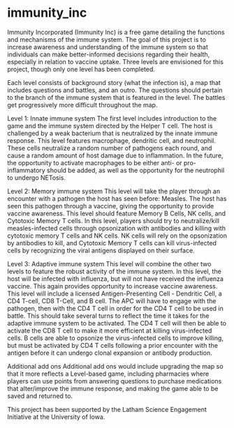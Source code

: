 # immunity_inc

Immunity Incorporated (Immunity Inc) is a free game detailing the functions and mechanisms of the immune system. The goal of this project is to increase awareness and understanding of the immune system so that individuals can make better-informed decisions regarding their health, especially in relation to vaccine uptake. Three levels are envisioned for this project, though only one level has been completed.

Each level consists of background story (what the infection is), a map that includes questions and battles, and an outro. The questions should pertain to the branch of the immune system that is featured in the level. The battles get progressively more difficult throughout the map.

Level 1: Innate immune system
  The first level includes introduction to the game and the immune system directed by the Helper T cell. The host is challenged by a weak bacterium that is neutralized by the innate immune response. This level features macrophage, dendritic cell, and neutrophil. These cells neutralize a random number of pathogens each round, and cause a random amount of host damage due to inflammation. In the future, the opportunity to activate macrophages to be either anti- or pro-inflammatory should be added, as well as the opportunity for the neutrophil to undergo NETosis.
  
Level 2: Memory immune system
  This level will take the player through an encounter with a pathogen the host has seen before: Measles. The host has seen this pathogen through a vaccine, giving the opportunity to provide vaccine awareness. This level should feature Memory B Cells, NK cells, and Cytotoxic Memory T cells. In this level, players should try to neutralize/kill measles-infected cells through opsonization with antibodies and killing with cytotoxic memory T cells and NK cells. NK cells will rely on the opsonization by antibodies to kill, and Cytotoxic Memory T cells can kill virus-infected cells by recognizing the viral antigens displayed on their surface. 
  
Level 3: Adaptive immune system
  This level will combine the other two levels to feature the robust activity of the immune system. In this level, the host will be infected with influenza, but will not have received the influenza vaccine. This again provides opportunity to increase vaccine awareness. This level will include a licensed Antigen-Presenting Cell - Dendritic Cell, a CD4 T-cell, CD8 T-Cell, and B cell. The APC will have to engage with the pathogen, then with the CD4 T cell in order for the CD4 T cell to be used in battle. This should take several turns to reflect the time it takes for the adaptive immune system to be activated. The CD4 T cell will then be able to activate the CD8 T cell to make it more efficient at killing virus-infected cells. B cells are able to opsonize the virus-infected cells to improve killing, but must be activated by CD4 T cells following a prior encounter with the antigen before it can undergo clonal expansion or antibody production. 
  
Additional add ons
  Additional add ons would include upgrading the map so that it more reflects a Level-based game, including pharmacies where players can use points from answering questions to purchase medications that alter/improve the immune response, and making the game able to be saved and returned to. 
  
This project has been supported by the Latham Science Engagement Initiative at the University of Iowa.
